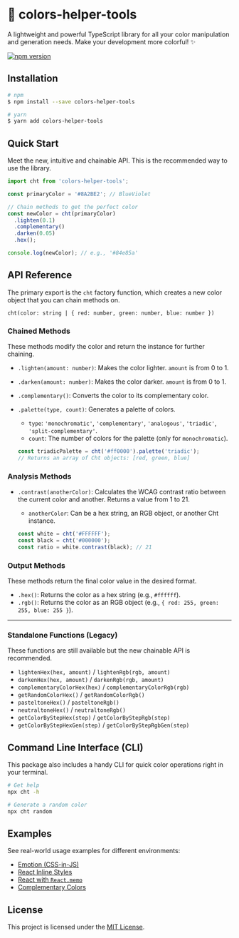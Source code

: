 # 🎨 colors-helper-tools

A lightweight and powerful TypeScript library for all your color manipulation and generation needs. Make your development more colorful! ✨

[![npm version](https://badge.fury.io/js/colors-helper-tools.svg)](https://badge.fury.io/js/colors-helper-tools)

## Installation

```bash
# npm
$ npm install --save colors-helper-tools

# yarn
$ yarn add colors-helper-tools
```

## Quick Start

Meet the new, intuitive and chainable API. This is the recommended way to use the library.

```ts
import cht from 'colors-helper-tools';

const primaryColor = '#8A2BE2'; // BlueViolet

// Chain methods to get the perfect color
const newColor = cht(primaryColor)
  .lighten(0.1)
  .complementary()
  .darken(0.05)
  .hex();

console.log(newColor); // e.g., '#84e85a'
```

## API Reference

The primary export is the `cht` factory function, which creates a new color object that you can chain methods on.

`cht(color: string | { red: number, green: number, blue: number })`

### Chained Methods

These methods modify the color and return the instance for further chaining.

- `.lighten(amount: number)`: Makes the color lighter. `amount` is from 0 to 1.
- `.darken(amount: number)`: Makes the color darker. `amount` is from 0 to 1.
- `.complementary()`: Converts the color to its complementary color.
- `.palette(type, count)`: Generates a palette of colors. 
  - `type`: `'monochromatic'`, `'complementary'`, `'analogous'`, `'triadic'`, `'split-complementary'`.
  - `count`: The number of colors for the palette (only for `monochromatic`).

  ```ts
  const triadicPalette = cht('#ff0000').palette('triadic');
  // Returns an array of Cht objects: [red, green, blue]
  ```

### Analysis Methods

- `.contrast(anotherColor)`: Calculates the WCAG contrast ratio between the current color and another. Returns a value from 1 to 21.
  - `anotherColor`: Can be a hex string, an RGB object, or another Cht instance.

  ```ts
  const white = cht('#FFFFFF');
  const black = cht('#000000');
  const ratio = white.contrast(black); // 21
  ```

### Output Methods

These methods return the final color value in the desired format.

- `.hex()`: Returns the color as a hex string (e.g., `#ffffff`).
- `.rgb()`: Returns the color as an RGB object (e.g., `{ red: 255, green: 255, blue: 255 }`).

---

### Standalone Functions (Legacy)

These functions are still available but the new chainable API is recommended.

- `lightenHex(hex, amount)` / `lightenRgb(rgb, amount)`
- `darkenHex(hex, amount)` / `darkenRgb(rgb, amount)`
- `complementaryColorHex(hex)` / `complementaryColorRgb(rgb)`
- `getRandomColorHex()` / `getRandomColorRgb()`
- `pasteltoneHex()` / `pasteltoneRgb()`
- `neutraltoneHex()` / `neutraltoneRgb()`
- `getColorByStepHex(step)` / `getColorByStepRgb(step)`
- `getColorByStepHexGen(step)` / `getColorByStepRgbGen(step)`

## Command Line Interface (CLI)

This package also includes a handy CLI for quick color operations right in your terminal.

```sh
# Get help
npx cht -h

# Generate a random color
npx cht random
```

## Examples

See real-world usage examples for different environments:
- <a href="./examples/emotion_example.tsx">Emotion (CSS-in-JS)</a>
- <a href="./examples/jsx_inline_example.tsx">React Inline Styles</a>
- <a href="./examples/react_memo_example.tsx">React with `React.memo`</a>
- <a href="./examples/complementary_example.tsx">Complementary Colors</a>

## License

This project is licensed under the [MIT License](./LICENSE).
